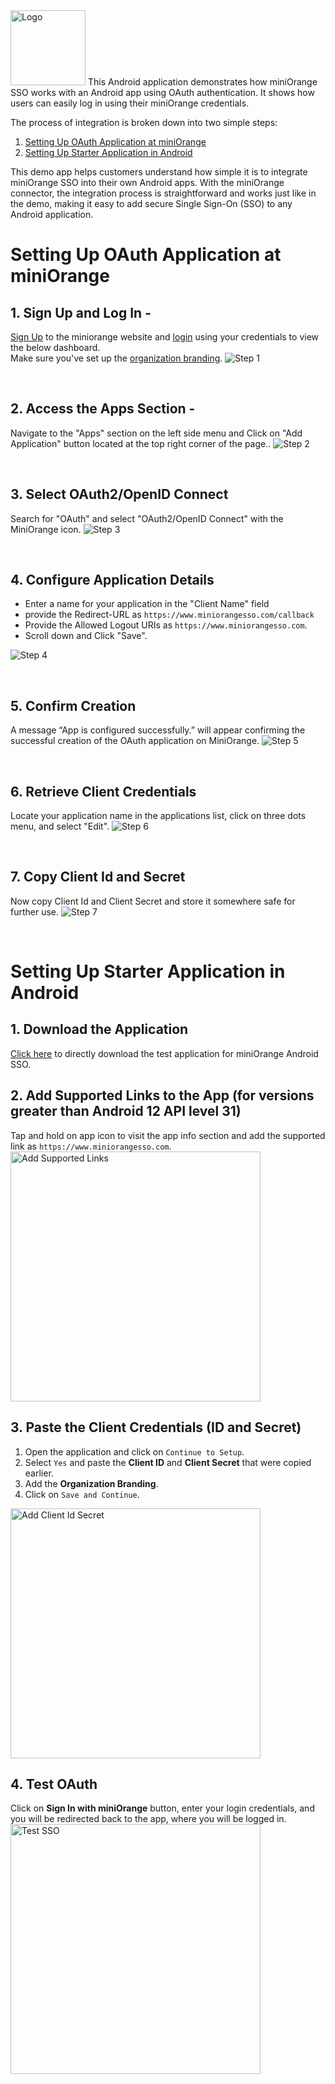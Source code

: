 
<img src="https://www.miniorange.com/atlassian/wp-content/uploads/sites/14/2022/11/miniorange-logo-transparent.webp" alt="Logo" height="120px">
This Android application demonstrates how miniOrange SSO works with an Android app using OAuth authentication. It shows how users can easily log in using their miniOrange credentials.

The process of integration is broken down into two simple steps:
1. [Setting Up OAuth Application at miniOrange](https://github.com/miniOrangeDev/miniOrange-Android-SSO-example-app?tab=readme-ov-file#setting-up-oauth-application-at-miniorange)
2. [Setting Up Starter Application in Android](https://github.com/miniOrangeDev/miniOrange-Android-SSO-example-app?tab=readme-ov-file#setting-up-starter-application-in-android)

   
This demo app helps customers understand how simple it is to integrate miniOrange SSO into their own Android apps. With the miniOrange connector, the integration process is straightforward and works just like in the demo, making it easy to add secure Single Sign-On (SSO) to any Android application.

# Setting Up OAuth Application at miniOrange

##  1. Sign Up and Log In -
[Sign Up](https://www.miniorange.com/businessfreetrial) to the miniorange website and [login](https://login.xecurify.com/moas/login) using your credentials to view the below dashboard.<br>
Make sure you've set up the [organization branding](https://www.miniorange.com/iam/content-library/admin-docs/branding-and-customization).
![Step 1](images/step1.png)

&nbsp;
##  2. Access the Apps Section -
Navigate to the "Apps" section on the left side menu and Click on "Add Application" button located at the top right corner of the page..
![Step 2](images/step2.png)


&nbsp;
##  3. Select OAuth2/OpenID Connect
Search for "OAuth" and select "OAuth2/OpenID Connect" with the MiniOrange icon.
![Step 3](images/step3.png)

&nbsp;
##  4. Configure Application Details
* Enter a name for your application in the "Client Name" field 
* provide the Redirect-URL as `https://www.miniorangesso.com/callback` 
* Provide the Allowed Logout URIs as `https://www.miniorangesso.com`. 
* Scroll down and Click "Save".

![Step 4](images/step4.png)

&nbsp;
##  5. Confirm Creation
A message “App is configured successfully.” will appear confirming the successful creation of the OAuth application on MiniOrange.
![Step 5](images/step5.png)

&nbsp;
##  6. Retrieve Client Credentials
Locate your application name in the applications list, click on three dots menu, and select "Edit". 
![Step 6](images/step6.png)

&nbsp;
##  7. Copy Client Id and Secret 
Now copy Client Id and Client Secret and store it somewhere safe for further use.
![Step 7](images/step7.png)

&nbsp;
&nbsp;
&nbsp;
# Setting Up Starter Application in Android

## 1. Download the Application  
[Click here](https://github.com/miniOrangeDev/miniOrange-Android-SSO-example-app/raw/refs/heads/main/miniOrangeSSO.apk) to directly download the test application for miniOrange Android SSO.  

## 2. Add Supported Links to the App (for versions greater than Android 12 API level 31)
Tap and hold on app icon to visit the app info section and add the supported link as `https://www.miniorangesso.com`.  
<img src="images/add_supported_links.gif" alt="Add Supported Links" height="400px">

## 3. Paste the Client Credentials (ID and Secret)  
1. Open the application and click on `Continue to Setup`.  
2. Select `Yes` and paste the **Client ID** and **Client Secret** that were copied earlier.  
3. Add the **Organization Branding**.
4. Click on `Save and Continue`.  
<img src="images/enter_clientId_secret.png" alt="Add Client Id Secret" height="400px">

## 4. Test OAuth  
Click on  **Sign In with miniOrange** button, enter your login credentials, and you will be redirected back to the app, where you will be logged in.  
<img src="images/test_sso.gif" alt="Test SSO" height="400px">
